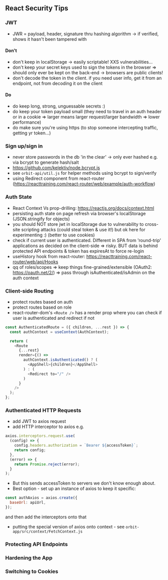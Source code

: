 ## React Security Tips

### JWT

- JWR = payload, header, signature thru hashing algorithm -> if verified, shows it hasn't been tampered with

#### Don't

- don't keep in localStorage -> easily scriptable! XXS vulnerabilities...
- don't keep your secret keys used to sign the tokens in the browser => should only ever be kept on the back-end -> browsers are public clients!
- don't decode the token in the client. if you need user info, get it from an endpoint, not from decoding it on the client

#### Do

- do keep long, strong, unguessable secrets :)
- do keep your token payload small (they need to travel in an auth header or in a cookie => larger means larger request/larger bandwidth => lower performance)
- do make sure you're using https (to stop someone intercepting traffic, getting yr token...)

### Sign up/sign in

- never store passwords in the db 'in the clear' -> only ever hashed e.g. via bcrypt to generate hash/salt
- https://github.com/kelektiv/node.bcrypt.js
- see `orbit-api/util.js` for helper methods using bcrypt to sign/verify
- using Redirect component from react-router (https://reacttraining.com/react-router/web/example/auth-workflow)

### Auth State

- React Context Vs prop-drilling: https://reactjs.org/docs/context.html
- persisting auth state on page refresh via browser's localStorage (JSON.stringify for objects)
- you should NOT store jwt in localStorage due to vulnerability to cross-site scripting attacks (could steal token & use it!) but ok here for experimenting :) (better to use cookies)
- check if current user is authenticated. Different in SPA from 'round-trip' applications as decided on the client-side => risky. BUT data is behind protected API endpoints & token has expiresAt to force re-login
- useHistory hook from react-router: https://reacttraining.com/react-router/web/api/Hooks
- qq of roles/scopes => keep things fine-grained/extensible (OAuth2: https://oauth.net/2/) => pass through isAuthenticated/isAdmin on the auth context

### Client-side Routing

- protect routes based on auth
- protect routes based on role
- react-router-dom's `<Route />` has a render prop where you can check if user is authenticated and redirect if not

```javascript
const AuthenticatedRoute = ({ children, ...rest }) => {
  const authContext = useContext(AuthContext);

  return (
    <Route
      {...rest}
      render={() =>
        authContext.isAuthenticated() ? (
          <AppShell>{children}</AppShell>
        ) : (
          <Redirect to="/" />
        )
      }
    />
  );
};
```

### Authenticated HTTP Requests

- add JWT to axios request
- add HTTP interceptor to axios
  e.g.

```javascript
axios.interceptors.request.use(
  (config) => {
    config.headers.authorization = `Bearer ${accessToken}`;
    return config;
  },
  (error) => {
    return Promise.reject(error);
  }
);
```

- But this sends accessToken to servers we don't know enough about.
- Best option - set up an instance of axios to keep it specific:

```javascript
const authAxios = axios.create({
  baseUrl: apiUrl,
});
```

and then add the interceptors onto that

- putting the special version of axios onto context - see `orbit-app/src/context/FetchContext.js`

### Protecting API Endpoints

### Hardening the App

### Switching to Cookies

